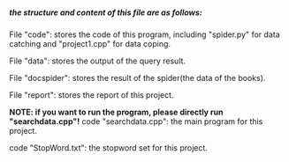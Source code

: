 ##### the structure and content of this file are as follows:
File "code": stores the code of this program, including "spider.py" for data catching and "project1.cpp" for data coping.

File "data": stores the output of the query result.

File "docspider": stores the result of the spider(the data of the books).

File "report": stores the report of this project.

**NOTE: if you want to run the program, please directly run "searchdata.cpp"!**
code "searchdata.cpp": the main program for this project.

code "StopWord.txt": the stopword set for this project.